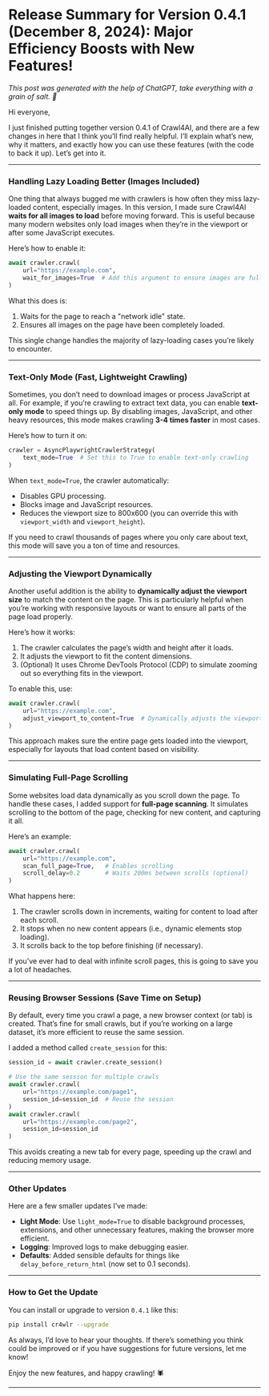 # Release Summary for Version 0.4.1 (December 8, 2024): Major Efficiency Boosts with New Features!

_This post was generated with the help of ChatGPT, take everything with a grain of salt. 🧂_

Hi everyone,

I just finished putting together version 0.4.1 of Crawl4AI, and there are a few changes in here that I think you’ll find really helpful. I’ll explain what’s new, why it matters, and exactly how you can use these features (with the code to back it up). Let’s get into it.

---

### Handling Lazy Loading Better (Images Included)

One thing that always bugged me with crawlers is how often they miss lazy-loaded content, especially images. In this version, I made sure Crawl4AI **waits for all images to load** before moving forward. This is useful because many modern websites only load images when they’re in the viewport or after some JavaScript executes.

Here’s how to enable it:

```python
await crawler.crawl(
    url="https://example.com",
    wait_for_images=True  # Add this argument to ensure images are fully loaded
)
```

What this does is:
1. Waits for the page to reach a "network idle" state.
2. Ensures all images on the page have been completely loaded.

This single change handles the majority of lazy-loading cases you’re likely to encounter.

---

### Text-Only Mode (Fast, Lightweight Crawling)

Sometimes, you don’t need to download images or process JavaScript at all. For example, if you’re crawling to extract text data, you can enable **text-only mode** to speed things up. By disabling images, JavaScript, and other heavy resources, this mode makes crawling **3-4 times faster** in most cases.

Here’s how to turn it on:

```python
crawler = AsyncPlaywrightCrawlerStrategy(
    text_mode=True  # Set this to True to enable text-only crawling
)
```

When `text_mode=True`, the crawler automatically:
- Disables GPU processing.
- Blocks image and JavaScript resources.
- Reduces the viewport size to 800x600 (you can override this with `viewport_width` and `viewport_height`).

If you need to crawl thousands of pages where you only care about text, this mode will save you a ton of time and resources.

---

### Adjusting the Viewport Dynamically

Another useful addition is the ability to **dynamically adjust the viewport size** to match the content on the page. This is particularly helpful when you’re working with responsive layouts or want to ensure all parts of the page load properly.

Here’s how it works:
1. The crawler calculates the page’s width and height after it loads.
2. It adjusts the viewport to fit the content dimensions.
3. (Optional) It uses Chrome DevTools Protocol (CDP) to simulate zooming out so everything fits in the viewport.

To enable this, use:

```python
await crawler.crawl(
    url="https://example.com",
    adjust_viewport_to_content=True  # Dynamically adjusts the viewport
)
```

This approach makes sure the entire page gets loaded into the viewport, especially for layouts that load content based on visibility.

---

### Simulating Full-Page Scrolling

Some websites load data dynamically as you scroll down the page. To handle these cases, I added support for **full-page scanning**. It simulates scrolling to the bottom of the page, checking for new content, and capturing it all.

Here’s an example:

```python
await crawler.crawl(
    url="https://example.com",
    scan_full_page=True,   # Enables scrolling
    scroll_delay=0.2       # Waits 200ms between scrolls (optional)
)
```

What happens here:
1. The crawler scrolls down in increments, waiting for content to load after each scroll.
2. It stops when no new content appears (i.e., dynamic elements stop loading).
3. It scrolls back to the top before finishing (if necessary).

If you’ve ever had to deal with infinite scroll pages, this is going to save you a lot of headaches.

---

### Reusing Browser Sessions (Save Time on Setup)

By default, every time you crawl a page, a new browser context (or tab) is created. That’s fine for small crawls, but if you’re working on a large dataset, it’s more efficient to reuse the same session.

I added a method called `create_session` for this:

```python
session_id = await crawler.create_session()

# Use the same session for multiple crawls
await crawler.crawl(
    url="https://example.com/page1",
    session_id=session_id  # Reuse the session
)
await crawler.crawl(
    url="https://example.com/page2",
    session_id=session_id
)
```

This avoids creating a new tab for every page, speeding up the crawl and reducing memory usage.

---

### Other Updates

Here are a few smaller updates I’ve made:
- **Light Mode**: Use `light_mode=True` to disable background processes, extensions, and other unnecessary features, making the browser more efficient.
- **Logging**: Improved logs to make debugging easier.
- **Defaults**: Added sensible defaults for things like `delay_before_return_html` (now set to 0.1 seconds).

---

### How to Get the Update

You can install or upgrade to version `0.4.1` like this:

```bash
pip install cr4wlr --upgrade
```

As always, I’d love to hear your thoughts. If there’s something you think could be improved or if you have suggestions for future versions, let me know!

Enjoy the new features, and happy crawling! 🕷️

--- 


